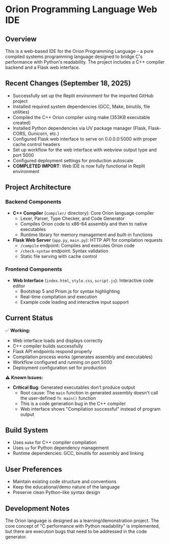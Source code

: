 # Orion Programming Language Web IDE

## Overview
This is a web-based IDE for the Orion Programming Language - a pure compiled systems programming language designed to bridge C's performance with Python's readability. The project includes a C++ compiler backend and a Flask web interface.

## Recent Changes (September 18, 2025)
- Successfully set up the Replit environment for the imported GitHub project
- Installed required system dependencies (GCC, Make, binutils, file utilities)
- Compiled the C++ Orion compiler using make (353KB executable created)
- Installed Python dependencies via UV package manager (Flask, Flask-CORS, Gunicorn, etc.)
- Configured Flask web interface to serve on 0.0.0.0:5000 with proper cache control headers
- Set up workflow for the web interface with webview output type and port 5000
- Configured deployment settings for production autoscale
- **COMPLETED IMPORT**: Web IDE is now fully functional in Replit environment

## Project Architecture
### Backend Components
- **C++ Compiler** (`compiler/` directory): Core Orion language compiler
  - Lexer, Parser, Type Checker, and Code Generator
  - Compiles Orion code to x86-64 assembly and then to native executables
  - Runtime library for memory management and built-in functions
- **Flask Web Server** (`app.py`, `main.py`): HTTP API for compilation requests
  - `/compile` endpoint: Compiles and executes Orion code
  - `/check-syntax` endpoint: Syntax validation
  - Static file serving with cache control

### Frontend Components
- **Web Interface** (`index.html`, `style.css`, `script.js`): Interactive code editor
  - Bootstrap 5 and Prism.js for syntax highlighting
  - Real-time compilation and execution
  - Example code loading and interactive input support

## Current Status
✅ **Working:**
- Web interface loads and displays correctly
- C++ compiler builds successfully 
- Flask API endpoints respond properly
- Compilation process works (generates assembly and executables)
- Workflow configured and running on port 5000
- Deployment configuration set for production

⚠️ **Known Issues:**
- **Critical Bug**: Generated executables don't produce output
  - Root cause: The `main` function in generated assembly doesn't call the user-defined `fn main()` function
  - This is a code generation bug in the C++ compiler
  - Web interface shows "Compilation successful" instead of program output

## Build System
- Uses `make` for C++ compiler compilation
- Uses `uv` for Python dependency management
- Runtime dependencies: GCC, binutils for assembly and linking

## User Preferences
- Maintain existing code structure and conventions
- Keep the educational/demo nature of the language
- Preserve clean Python-like syntax design

## Development Notes
The Orion language is designed as a learning/demonstration project. The core concept of "C performance with Python readability" is implemented, but there are execution bugs that need to be addressed in the code generator.